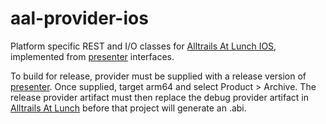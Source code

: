 # aal-provider-ios

Platform specific REST and I/O classes for [Alltrails At Lunch IOS](https://github.com/mitchelldrew/aal-app-ios), implemented from [presenter](https://github.com/mitchelldrew/aal-presenter) interfaces.

To build for release, provider must be supplied with a release version of [presenter](https://github.com/mitchelldrew/aal-presenter). Once supplied, target arm64 and select Product > Archive. The release provider artifact must then replace the debug provider artifact in [Alltrails At Lunch](https://github.com/mitchelldrew/aal-app-ios) before that project will generate an .abi.
